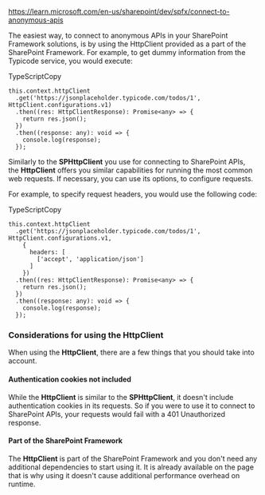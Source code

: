 https://learn.microsoft.com/en-us/sharepoint/dev/spfx/connect-to-anonymous-apis

The easiest way, to connect to anonymous APIs in your SharePoint Framework solutions, is by using the HttpClient provided as a part of the SharePoint Framework. For example, to get dummy information from the Typicode service, you would execute:

TypeScriptCopy

```
this.context.httpClient
  .get('https://jsonplaceholder.typicode.com/todos/1', HttpClient.configurations.v1)
  .then((res: HttpClientResponse): Promise<any> => {
    return res.json();
  })
  .then((response: any): void => {
    console.log(response);
  });
```

Similarly to the **SPHttpClient** you use for connecting to SharePoint APIs, the **HttpClient** offers you similar capabilities for running the most common web requests. If necessary, you can use its options, to configure requests.

For example, to specify request headers, you would use the following code:

TypeScriptCopy

```
this.context.httpClient
  .get('https://jsonplaceholder.typicode.com/todos/1', HttpClient.configurations.v1,
    {
      headers: [
        ['accept', 'application/json']
      ]
    })
  .then((res: HttpClientResponse): Promise<any> => {
    return res.json();
  })
  .then((response: any): void => {
    console.log(response);
  });
```

[](https://learn.microsoft.com/en-us/sharepoint/dev/spfx/connect-to-anonymous-apis#considerations-for-using-the-httpclient)

### Considerations for using the HttpClient

When using the **HttpClient**, there are a few things that you should take into account.

[](https://learn.microsoft.com/en-us/sharepoint/dev/spfx/connect-to-anonymous-apis#authentication-cookies-not-included)

#### Authentication cookies not included

While the **HttpClient** is similar to the **SPHttpClient**, it doesn't include authentication cookies in its requests. So if you were to use it to connect to SharePoint APIs, your requests would fail with a 401 Unauthorized response.

[](https://learn.microsoft.com/en-us/sharepoint/dev/spfx/connect-to-anonymous-apis#part-of-the-sharepoint-framework)

#### Part of the SharePoint Framework

The **HttpClient** is part of the SharePoint Framework and you don't need any additional dependencies to start using it. It is already available on the page that is why using it doesn't cause additional performance overhead on runtime.